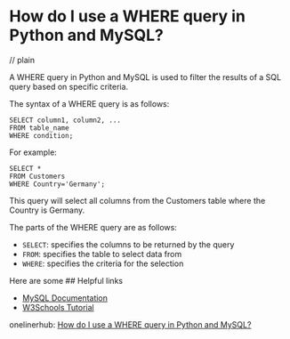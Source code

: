 # How do I use a WHERE query in Python and MySQL?
// plain

A WHERE query in Python and MySQL is used to filter the results of a SQL query based on specific criteria.

The syntax of a WHERE query is as follows:
```
SELECT column1, column2, ...
FROM table_name
WHERE condition;
```

For example:
```
SELECT *
FROM Customers
WHERE Country='Germany';
```

This query will select all columns from the Customers table where the Country is Germany.

The parts of the WHERE query are as follows:
- `SELECT`: specifies the columns to be returned by the query
- `FROM`: specifies the table to select data from
- `WHERE`: specifies the criteria for the selection

Here are some ## Helpful links
- [MySQL Documentation](https://dev.mysql.com/doc/refman/8.0/en/select.html)
- [W3Schools Tutorial](https://www.w3schools.com/sql/sql_where.asp)

onelinerhub: [How do I use a WHERE query in Python and MySQL?](https://onelinerhub.com/python-mysql/how-do-i-use-a-where-query-in-python-and-mysql)
